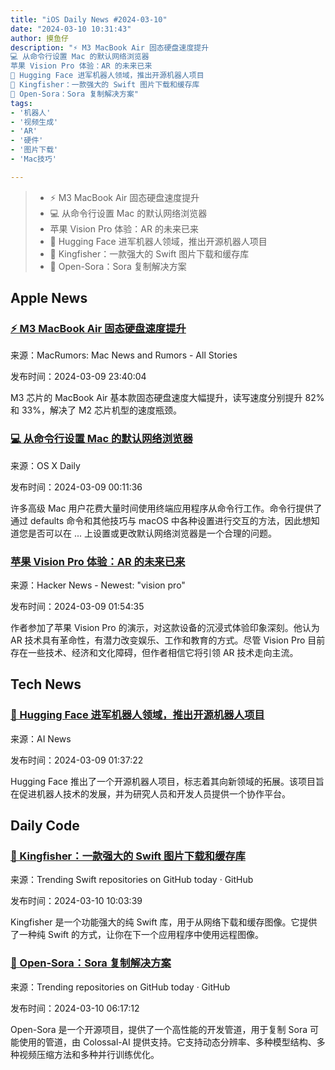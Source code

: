```yaml
---
title: "iOS Daily News #2024-03-10"
date: "2024-03-10 10:31:43"
author: 摸鱼仔
description: "⚡️ M3 MacBook Air 固态硬盘速度提升
💻 从命令行设置 Mac 的默认网络浏览器
苹果 Vision Pro 体验：AR 的未来已来
🤖 Hugging Face 进军机器人领域，推出开源机器人项目
🚀 Kingfisher：一款强大的 Swift 图片下载和缓存库
🎥 Open-Sora：Sora 复制解决方案"
tags: 
- '机器人'
- '视频生成'
- 'AR'
- '硬件'
- '图片下载'
- 'Mac技巧'

---
```


> - ⚡️ M3 MacBook Air 固态硬盘速度提升
> - 💻 从命令行设置 Mac 的默认网络浏览器
> - 苹果 Vision Pro 体验：AR 的未来已来
> - 🤖 Hugging Face 进军机器人领域，推出开源机器人项目
> - 🚀 Kingfisher：一款强大的 Swift 图片下载和缓存库
> - 🎥 Open-Sora：Sora 复制解决方案

## Apple News

### [⚡️ M3 MacBook Air 固态硬盘速度提升](https://www.macrumors.com/2024/03/09/base-model-m3-macbook-air-faster-ssd/)

来源：MacRumors: Mac News and Rumors - All Stories

发布时间：2024-03-09 23:40:04

M3 芯片的 MacBook Air 基本款固态硬盘速度大幅提升，读写速度分别提升 82% 和 33%，解决了 M2 芯片机型的速度瓶颈。

### [💻 从命令行设置 Mac 的默认网络浏览器](https://osxdaily.com/2024/03/08/setting-the-default-web-browser-from-command-line-on-mac/)

来源：OS X Daily

发布时间：2024-03-09 00:11:36

许多高级 Mac 用户花费大量时间使用终端应用程序从命令行工作。命令行提供了通过 defaults 命令和其他技巧与 macOS 中各种设置进行交互的方法，因此想知道您是否可以在 ... 上设置或更改默认网络浏览器是一个合理的问题。

### [苹果 Vision Pro 体验：AR 的未来已来](https://candrewlee14.github.io/blog/2024-03-07_apple-vision-pro)

来源：Hacker News - Newest: "vision pro"

发布时间：2024-03-09 01:54:35

作者参加了苹果 Vision Pro 的演示，对这款设备的沉浸式体验印象深刻。他认为 AR 技术具有革命性，有潜力改变娱乐、工作和教育的方式。尽管 Vision Pro 目前存在一些技术、经济和文化障碍，但作者相信它将引领 AR 技术走向主流。

## Tech News

### [🤖 Hugging Face 进军机器人领域，推出开源机器人项目](https://www.artificialintelligence-news.com/2024/03/08/hugging-face-launching-open-robotics-project/)

来源：AI News

发布时间：2024-03-09 01:37:22

Hugging Face 推出了一个开源机器人项目，标志着其向新领域的拓展。该项目旨在促进机器人技术的发展，并为研究人员和开发人员提供一个协作平台。

## Daily Code

### [🚀 Kingfisher：一款强大的 Swift 图片下载和缓存库](https://github.com/onevcat/Kingfisher)

来源：Trending Swift repositories on GitHub today · GitHub

发布时间：2024-03-10 10:03:39

Kingfisher 是一个功能强大的纯 Swift 库，用于从网络下载和缓存图像。它提供了一种纯 Swift 的方式，让你在下一个应用程序中使用远程图像。

### [🎥 Open-Sora：Sora 复制解决方案](https://github.com/hpcaitech/Open-Sora)

来源：Trending repositories on GitHub today · GitHub

发布时间：2024-03-10 06:17:12

Open-Sora 是一个开源项目，提供了一个高性能的开发管道，用于复制 Sora 可能使用的管道，由 Colossal-AI 提供支持。它支持动态分辨率、多种模型结构、多种视频压缩方法和多种并行训练优化。
